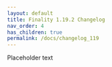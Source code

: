 ```yaml
---
layout: default
title: Finality 1.19.2 Changelog
nav_order: 4
has_children: true
permalink: /docs/changelog_119
---
```

Placeholder text